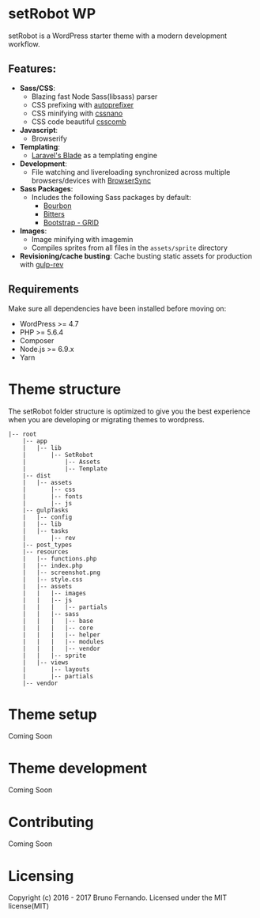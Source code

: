 # setRobot WP
setRobot is a WordPress starter theme with a modern development workflow.

## Features:
* **Sass/CSS**:
  * Blazing fast Node Sass(libsass) parser
  * CSS prefixing with [autoprefixer](https://github.com/postcss/autoprefixer)
  * CSS minifying with [cssnano](http://cssnano.co/)
  * CSS code beautiful [csscomb](http://csscomb.com/)
* **Javascript**:
  * Browserify
* **Templating**:
  * [Laravel's Blade](https://laravel.com/docs/5.3/blade) as a templating engine
* **Development**:
  * File watching and livereloading synchronized across multiple browsers/devices with [BrowserSync](https://www.browsersync.io/)
* **Sass Packages**:
  * Includes the following Sass packages by default:
    * [Bourbon]( http://bourbon.io/ )
    * [Bitters](http://bitters.bourbon.io/)
    * [Bootstrap - GRID]( https://github.com/jojoee/bootstrap-sass-grid )
* **Images**:
  * Image minifying with imagemin
  * Compiles sprites from all files in the `assets/sprite` directory
* **Revisioning/cache busting**:
  Cache busting static assets for production with [gulp-rev](https://github.com/sindresorhus/gulp-rev)
  
## Requirements
Make sure all dependencies have been installed before moving on:

* WordPress >= 4.7
* PHP >= 5.6.4
* Composer
* Node.js >= 6.9.x
* Yarn

# Theme structure
The setRobot folder structure is optimized to give you the best experience when you are developing or migrating themes to wordpress.
```
|-- root
    |-- app
    |   |-- lib
    |       |-- SetRobot
    |           |-- Assets
    |           |-- Template
    |-- dist
    |   |-- assets
    |       |-- css
    |       |-- fonts
    |       |-- js
    |-- gulpTasks
    |   |-- config
    |   |-- lib
    |   |-- tasks
    |       |-- rev
    |-- post_types
    |-- resources
    |   |-- functions.php
    |   |-- index.php
    |   |-- screenshot.png
    |   |-- style.css
    |   |-- assets
    |   |   |-- images
    |   |   |-- js
    |   |   |   |-- partials
    |   |   |-- sass
    |   |   |   |-- base
    |   |   |   |-- core
    |   |   |   |-- helper
    |   |   |   |-- modules
    |   |   |   |-- vendor
    |   |   |-- sprite
    |   |-- views
    |       |-- layouts
    |       |-- partials
    |-- vendor
```

# Theme setup
Coming Soon

# Theme development
Coming Soon

# Contributing
Coming Soon

# Licensing
Copyright (c) 2016 - 2017 Bruno Fernando. Licensed under the MIT license(MIT)
